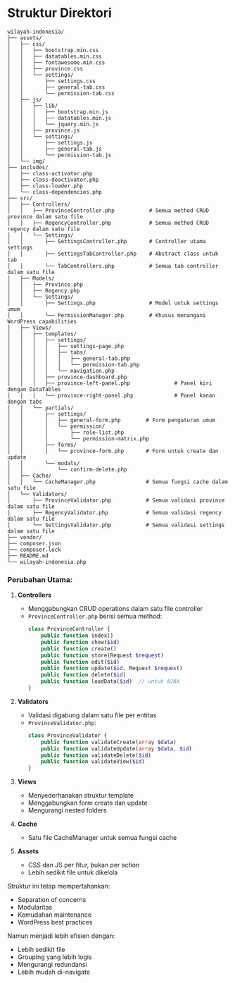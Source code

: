 # Struktur Direktori

```
wilayah-indonesia/
├── assets/
│   ├── css/
│   │   ├── bootstrap.min.css
│   │   ├── datatables.min.css
│   │   ├── fontawesome.min.css
│   │   ├── province.css
│   │   └── settings/
│   │       ├── settings.css                    
│   │       ├── general-tab.css                
│   │       └── permission-tab.css             
│   ├── js/
│   │   ├── lib/
│   │   │   ├── bootstrap.min.js
│   │   │   ├── datatables.min.js
│   │   │   └── jquery.min.js
│   │   ├── province.js
│   │   └── settings/
│   │       ├── settings.js                    
│   │       ├── general-tab.js                 
│   │       └── permission-tab.js
│   └── img/
├── includes/
│   ├── class-activator.php
│   ├── class-deactivator.php
│   ├── class-loader.php
│   └── class-dependencies.php
├── src/
│   ├── Controllers/
│   │   ├── ProvinceController.php           # Semua method CRUD province dalam satu file
│   │   ├── RegencyController.php            # Semua method CRUD regency dalam satu file
│   │   └── Settings/
│   │       ├── SettingsController.php       # Controller utama settings
│   │       ├── SettingsTabController.php    # Abstract class untuk tab
│   │       └── TabControllers.php           # Semua tab controller dalam satu file
│   ├── Models/
│   │   ├── Province.php
│   │   ├── Regency.php
│   │   └── Settings/
│   │       ├── Settings.php                 # Model untuk settings umum
│   │       └── PermissionManager.php        # Khusus menangani WordPress capabilities
│   ├── Views/
│   │   ├── templates/
│   │   │   ├── settings/
│   │   │   │   ├── settings-page.php        
│   │   │   │   ├── tabs/
│   │   │   │   │   ├── general-tab.php     
│   │   │   │   │   └── permission-tab.php  
│   │   │   │   └── navigation.php          
│   │   │   ├── province-dashboard.php
│   │   │   ├── province-left-panel.php              # Panel kiri dengan DataTables
│   │   │   └── province-right-panel.php             # Panel kanan dengan tabs
│   │   └── partials/
│   │       ├── settings/
│   │       │   ├── general-form.php        # Form pengaturan umum
│   │       │   └── permission/
│   │       │       ├── role-list.php       
│   │       │       └── permission-matrix.php
│   │       ├── forms/
│   │       │   └── province-form.php       # Form untuk create dan update
│   │       └── modals/
│   │           └── confirm-delete.php
│   ├── Cache/
│   │   └── CacheManager.php                # Semua fungsi cache dalam satu file
│   └── Validators/
│       ├── ProvinceValidator.php           # Semua validasi province dalam satu file
│       ├── RegencyValidator.php            # Semua validasi regency dalam satu file
│       └── SettingsValidator.php           # Semua validasi settings dalam satu file
├── vendor/
├── composer.json
├── composer.lock
├── README.md
└── wilayah-indonesia.php
```

### Perubahan Utama:

1. **Controllers**
   - Menggabungkan CRUD operations dalam satu file controller
   - `ProvinceController.php` berisi semua method:
     ```php
     class ProvinceController {
         public function index()
         public function show($id)
         public function create()
         public function store(Request $request)
         public function edit($id)
         public function update($id, Request $request)
         public function delete($id)
         public function loadData($id)  // untuk AJAX
     }
     ```

2. **Validators**
   - Validasi digabung dalam satu file per entitas
   - `ProvinceValidator.php`:
     ```php
     class ProvinceValidator {
         public function validateCreate(array $data)
         public function validateUpdate(array $data, $id)
         public function validateDelete($id)
         public function validateView($id)
     }
     ```

3. **Views**
   - Menyederhanakan struktur template
   - Menggabungkan form create dan update
   - Mengurangi nested folders

4. **Cache**
   - Satu file CacheManager untuk semua fungsi cache

5. **Assets**
   - CSS dan JS per fitur, bukan per action
   - Lebih sedikit file untuk dikelola

Struktur ini tetap mempertahankan:
- Separation of concerns
- Modularitas
- Kemudahan maintenance
- WordPress best practices

Namun menjadi lebih efisien dengan:
- Lebih sedikit file
- Grouping yang lebih logis
- Mengurangi redundansi
- Lebih mudah di-navigate

